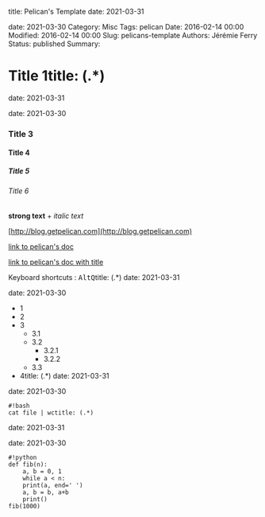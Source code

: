 title: Pelican's Template
date: 2021-03-31

date: 2021-03-30
Category: Misc
Tags: pelican
Date: 2016-02-14 00:00
Modified: 2016-02-14 00:00
Slug: pelicans-template
Authors: Jérémie Ferry
Status: published
Summary:

# Title 1title: (.*)
date: 2021-03-31

date: 2021-03-30

### Title 3

#### Title 4

##### Title 5

###### Title 6

**strong text** + *italic text*

[http://blog.getpelican.com](http://blog.getpelican.com)

[link to pelican's doc](http://docs.getpelican.com)

[link to pelican's doc with title](http://docs.getpelican.com "read pelican's doc")

Keyboard shortcuts : <kbd>Alt</kbd><kbd>Q</kbd>title: (.*)
date: 2021-03-31

date: 2021-03-30

* 1
* 2
* 3
    * 3.1
    * 3.2
        * 3.2.1
        * 3.2.2
    * 3.3
* 4title: (.*)
date: 2021-03-31

date: 2021-03-30

    #!bash
    cat file | wctitle: (.*)
date: 2021-03-31

date: 2021-03-30

    #!python
    def fib(n):
        a, b = 0, 1
        while a < n:
        print(a, end=' ')
        a, b = b, a+b
        print()
    fib(1000)
